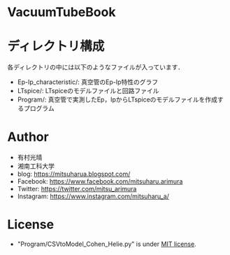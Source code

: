 # VacuumTubeBook

# ディレクトリ構成

各ディレクトリの中には以下のようなファイルが入っています．

* Ep-Ip_characteristic/: 真空管のEp-Ip特性のグラフ
* LTspice/: LTspiceのモデルファイルと回路ファイル
* Program/: 真空管で実測したEp，IpからLTspiceのモデルファイルを作成するプログラム

# Author

* 有村光晴
* 湘南工科大学
* blog: https://mitsuharua.blogspot.com/
* Facebook: https://www.facebook.com/mitsuharu.arimura
* Twitter: https://twitter.com/mitsu_arimura
* Instagram: https://www.instagram.com/mitsuharu_a/

# License

* "Program/CSVtoModel_Cohen_Helie.py" is under [MIT license](https://en.wikipedia.org/wiki/MIT_License).